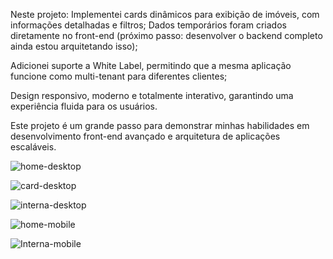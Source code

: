 Neste projeto:
Implementei cards dinâmicos para exibição de imóveis, com informações detalhadas e filtros;
Dados temporários foram criados diretamente no front-end (próximo passo: desenvolver o backend completo ainda estou arquitetando isso);

Adicionei suporte a White Label, permitindo que a mesma aplicação funcione como multi-tenant para diferentes clientes;

Design responsivo, moderno e totalmente interativo, garantindo uma experiência fluida para os usuários.

Este projeto é um grande passo para demonstrar minhas habilidades em desenvolvimento front-end avançado e arquitetura de aplicações escaláveis.


![home-desktop](https://github.com/user-attachments/assets/45fd5a5f-5537-4705-800e-ba0bc16c7e79)

![card-desktop](https://github.com/user-attachments/assets/95f94981-de64-489d-8ff4-593b23141c64)

![interna-desktop](https://github.com/user-attachments/assets/5d64bd4b-f2da-410a-a256-e013f6c8dc57)


![home-mobile](https://github.com/user-attachments/assets/015dd8db-0590-4dcb-9737-6c8533ffc2f6)

![Interna-mobile](https://github.com/user-attachments/assets/303c9478-172e-42db-b2d6-03a8a932aa79)
